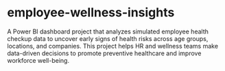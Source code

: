 # employee-wellness-insights
A Power BI dashboard project that analyzes simulated employee health checkup data to uncover early signs of health risks across age groups, locations, and companies. This project helps HR and wellness teams make data-driven decisions to promote preventive healthcare and improve workforce well-being.
